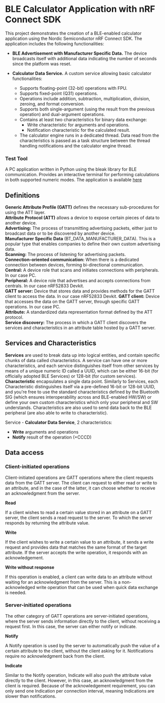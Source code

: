 # BLE Calculator Application with nRF Connect SDK

This project demonstrates the creation of a BLE-enabled calculator application using the Nordic Semiconductor nRF Connect SDK.
The application includes the following functionalities:

- **BLE Advertisement with Manufacturer Specific Data.** The device broadcasts itself with additional data indicating the number of seconds since the platform was reset.

- **Calculator Data Service.** A custom service allowing basic calculator functionalities:
    - Supports floating-point (32-bit) operations with FPU.
    - Supports fixed-point (Q31) operations.
    - Operations include addition, subtraction, multiplication, division, zeroing, and format conversion.
    - Supports both single-argument (using the result from the previous operation) and dual-argument operations.
    - Contains at least two characteristics for binary data exchange:
        - Write characteristic for arguments and operations.
        - Notification characteristic for the calculated result.
    - The calculator engine runs in a dedicated thread. Data read from the characteristics is passed as a task structure between the thread handling notifications and the calculator engine thread.

### Test Tool
A PC application written in Python using the bleak library for BLE communication.
Provides an interactive terminal for performing calculations in both supported numeric modes.
The application is available [here](https://github.com/raszymura/BLE_test_tool_py/blob/main/README.md)

## Definitions
**Generic Attribute Profile (GATT)** defines the necessary sub-procedures for using the ATT layer.\
**Attribute Protocol (ATT)** allows a device to expose certain pieces of data to another device.\
**Advertising:** The process of transmitting advertising packets, either just to broadcast data or to be discovered by another device.\
**Manufacturer Specific Data** (BT_DATA_MANUFACTURER_DATA). This is a popular type that enables companies to define their own custom advertising data.\
**Scanning:** The process of listening for advertising packets.\
**Connection-oriented communication:** When there is a dedicated connection between devices, forming bi-directional communication.\
**Central:** A device role that scans and initiates connections with peripherals. In our case PC.\
**Peripheral:** A device role that advertises and accepts connections from centrals. In our case nRF52833 Devkit.\
**GATT server:** Device that stores data and provides methods for the GATT client to access the data. In our case nRF52833 Devkit.
**GATT client:** Device that accesses the data on the GATT server, through specific GATT operations. In our case PC.\
**Attribute:** A standardized data representation format defined by the ATT protocol.\
**Service discovery:** The process in which a GATT client discovers the services and characteristics in an attribute table hosted by a GATT server.

## Services and Characteristics
**Services** are used to break data up into logical entities, and contain specific chunks of data called characteristics. A service can have one or more characteristics, and each service distinguishes itself from other services by means of a unique numeric ID called a UUID, which can be either 16-bit (for officially adopted BLE Services) or 128-bit (for custom services).\
**Characteristic** encapsulates a single data point. Similarly to Services, each Characteristic distinguishes itself via a pre-defined 16-bit or 128-bit UUID, and you're free to use the standard characteristics defined by the Bluetooth SIG (which ensures interoperability across and BLE-enabled HW/SW) or define your own custom characteristics which only your peripheral and SW understands.
Characteristics are also used to send data back to the BLE peripheral (are also able to write to characteristic).


Service - **Calculator Data Service**, 2 characteristics:
- **Write** arguments and operations
- **Notify** result of the operation (+CCCD)

## Data access
### Client-initiated operations
Client-initiated operations are GATT operations where the client requests data from the GATT server. The client can request to either read or write to an attribute, and in the case of the latter, it can choose whether to receive an acknowledgment from the server.

**Read**

If a client wishes to read a certain value stored in an attribute on a GATT server, the client sends a read request to the server. To which the server responds by returning the attribute value.


**Write**

If the client wishes to write a certain value to an attribute, it sends a write request and provides data that matches the same format of the target attribute. If the server accepts the write operation, it responds with an acknowledgement.


**Write without response**

If this operation is enabled, a client can write data to an attribute without waiting for an acknowledgment from the server. This is a non-acknowledged write operation that can be used when quick data exchange is needed.


### Server-initiated operations
The other category of GATT operations are server-initiated operations, where the server sends information directly to the client, without receiving a request first. In this case, the server can either notify or indicate.


**Notify**

A Notify operation is used by the server to automatically push the value of a certain attribute to the client, without the client asking for it. 
Notifications require no acknowledgment back from the client.


**Indicate**

Similar to the Notify operation, Indicate will also push the attribute value directly to the client. However, in this case, an acknowledgment from the client is required. Because of the acknowledgement requirement, you can only send one Indication per connection interval, meaning Indications are slower than notifications.
